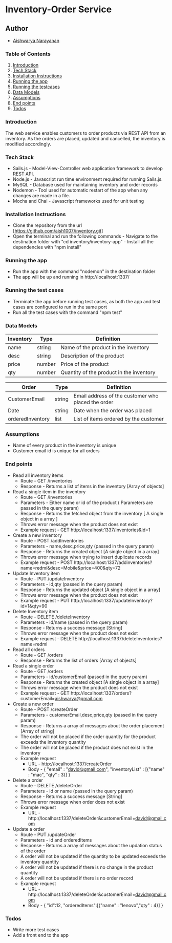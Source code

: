 # Inventory-Order Service

## Author
- [Aishwarya Narayanan](https://github.com/aish1007)


### Table of Contents

1. [Introduction](###])
2. [Tech Stack](###)
3. [Installation Instructions](###)
4. [Running the app](###)
5. [Running the testcases](###)
6. [Data Models](###)
7. [Assumptions](###)
8. [End points](###)
9. [Todos](###)


### Introduction
The web service enables customers to order products via REST API from an inventory. As the orders are placed, updated and cancelled, the inventory is modified accordingly.
### Tech Stack

* Sails.js - Model-View-Controller web application framework to develop REST API.
* Node.js - Javascript run time environment required for running Sails.js.
* MySQL - Database used for  maintaining inventory and order records 
* Nodemon - Tool used for automatic restart of the app when any changes are made in a file.
* Mocha and Chai - Javascript frameworks used for unit testing

### Installation Instructions
- Clone the repository from the url [https://github.com/aish1007/inventory.git]
- Open the terminal and run the following commands
        - Navigate to the destination folder with "cd inventory/inventory-app"
        - Install all the dependencies with "npm install"
### Running the app
- Run the app with the command "nodemon" in the destination folder
- The app will be up and running in http://localhost:1337/
### Running the test cases
- Terminate the app before running test cases, as both the app and test cases are configured to run in the same port
- Run all the test cases with the command "npm test" 

### Data Models 
| Inventory | Type | Definition |
| ------ | ----- | ------------ |
| name | string | Name of the product in the inventory
| desc | string | Description of the product
| price | number | Price of the product
| qty | number | Quantity of the product in the inventory

| Order | Type | Definition |
| ------ | ------| -------- |
| CustomerEmail | string | Email address of the customer who placed the order
| Date | string | Date when the order was placed
| orderedInventory | list | List of items ordered by the customer
### Assumptions
- Name of every product in the inventory is unique
- Customer email id is unique for all orders 
### End points 
- Read all inventory items 
    - Route - GET /inventories
    - Response - Returns a list of items in the inventory [Array of objects]
- Read a single item in the inventory
    - Route - GET /inventories
    - Parameters - Either name or id of the product ( Parameters are passed in the query param)
    - Response - Returns the fetched object from the inventory [ A single object in a array ]
    - Throws error message when the product does not exist
    - Example request - GET http://localhost:1337/inventories&id=1
- Create a new inventory
    - Route - POST /addInventories
    - Parameters - name,desc,price,qty (passed in the query param)
    - Response - Returns the created object [A single object in a array]
    - Throws error message when trying to insert duplicate records
    - Example request - POST http://localhost:1337/addinventories?name=redmi&desc=Mobile&price=400&qty=72
- Update Inventory item
    - Route - PUT /updateInventory
    - Parameters - id,qty (passed in the query param)
    - Response - Returns the updated object [A single object in a array]
    - Throws error message when the product does not exist
    - Example request - PUT http://localhost:1337/updateInventory?id=1&qty=90
- Delete Inventory item
    - Route - DELETE /deleteInventory
    - Parameters - id/name (passed in the query param)
    - Response - Returns a success message [String]
    - Throws error message when the product does not exist
    - Example request - DELETE http://localhost:1337/deleteInventories?name=redmi
- Read all orders 
    - Route - GET /orders
    - Response - Returns the list of orders [Array of objects]
- Read a single order
    - Route - GET /orders
    - Parameters - id/customerEmail (passed in the query param)
    - Response - Returns the created object [A single object in a array]
    - Throws error message when the product does not exist
    - Example request - GET http://localhost:1337/orders?customerEmail=aishwarya@gmail.com
- Create a new order
     - Route - POST /createOrder
    - Parameters - customerEmail,desc,price,qty (passed in the query param)
    - Response - Returns a array of messages about the order placement [Array of string]
    - The order will not be placed if the order quantity for the product exceeds the inventory quantity
    - The order will not be placed if the product does not exist in the inventory
    - Example request
      - URL - http://localhost:1337/createOrder
      - Body - {
                "email" : "david@gmail.com",
                "inventoryList" : [{"name" : "mac", "qty" : 3}]
                }
- Delete a order 
   - Route - DELETE /deleteOrder
    - Parameters - id or name (passed in the query param)
    - Response - Returns a success message [String]
    - Throws error message when order does not exist 
    - Example request
      - URL - http://localhost:1337/deleteOrder&customerEmail=david@gmail.com
- Update a order 
    - Route - PUT /updateOrder
    - Parameters - id and orderedItems
    - Response - Returns a array of messages about the updation status of the order
    - A order will not be updated if the quantity to be updated exceeds the inventory quantity
    - A order will not be updated if there is no change in the product quantity 
    - A order will not be updated if there is no order record
    - Example request
      - URL - http://localhost:1337/deleteOrder&customerEmail=david@gmail.com
      - Body - {
            	"id":12,
            	"orderedItems":[{"name" : "lenovo","qty" : 4}]
               }

### Todos
- Write more test cases
- Add a front end to the app



